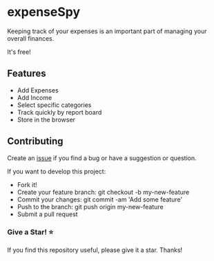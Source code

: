 # expenseSpy

Keeping track of your expenses is an important part of managing your overall finances.

It's free!


## Features

- Add Expenses
- Add Income
- Select specific categories
- Track quickly by report board
- Store in the browser


## Contributing
Create an [issue](https://github.com/hidaytrahman/expenseSpy/issues/new) if you find a bug or have a suggestion or question. 

If you want to develop this project:

- Fork it!
- Create your feature branch: git checkout -b my-new-feature
- Commit your changes: git commit -am 'Add some feature'
- Push to the branch: git push origin my-new-feature
- Submit a pull request

### Give a Star! ⭐️

If you find this repository useful, please give it a star. Thanks!